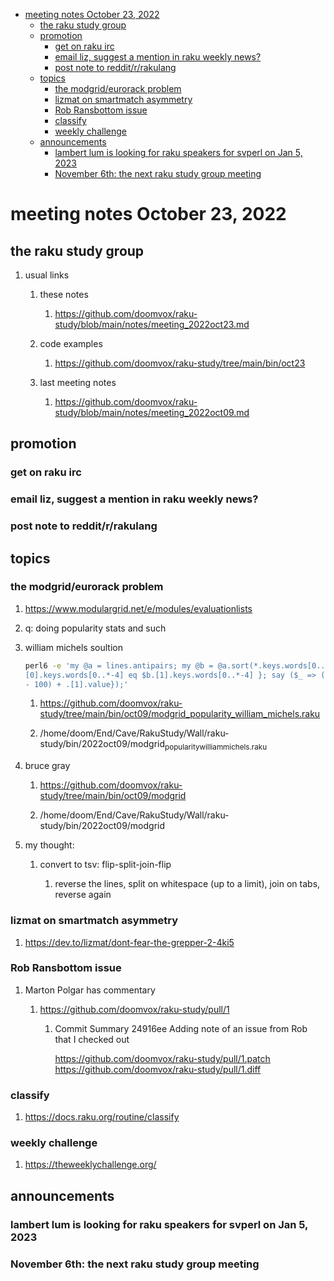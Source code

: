 - [meeting notes October 23, 2022](#orgd03abfc)
  - [the raku study group](#org72fd561)
  - [promotion](#org6da17d4)
    - [get on raku irc](#org80580b9)
    - [email liz, suggest a mention in raku weekly news?](#orgb87144c)
    - [post note to reddit/r/rakulang](#org8e9476f)
  - [topics](#org1bfca45)
    - [the modgrid/eurorack problem](#orgdaa1665)
    - [lizmat on smartmatch asymmetry](#org6cdc289)
    - [Rob Ransbottom issue](#org7c97bf9)
    - [classify](#org466750b)
    - [weekly challenge](#org1a161f4)
  - [announcements](#org979d335)
    - [lambert lum is looking for raku speakers for svperl on Jan 5, 2023](#org1fb0058)
    - [November 6th: the next raku study group meeting](#orgda0bea8)


<a id="orgd03abfc"></a>

# meeting notes October 23, 2022


<a id="org72fd561"></a>

## the raku study group

1.  usual links

    1.  these notes
    
        1.  <https://github.com/doomvox/raku-study/blob/main/notes/meeting_2022oct23.md>
    
    2.  code examples
    
        1.  <https://github.com/doomvox/raku-study/tree/main/bin/oct23>
    
    3.  last meeting notes
    
        1.  <https://github.com/doomvox/raku-study/blob/main/notes/meeting_2022oct09.md>


<a id="org6da17d4"></a>

## promotion


<a id="org80580b9"></a>

### get on raku irc


<a id="orgb87144c"></a>

### email liz, suggest a mention in raku weekly news?


<a id="org8e9476f"></a>

### post note to reddit/r/rakulang


<a id="org1bfca45"></a>

## topics


<a id="orgdaa1665"></a>

### the modgrid/eurorack problem

1.  <https://www.modulargrid.net/e/modules/evaluationlists>

2.  q: doing popularity stats and such

3.  william michels soultion

    ```sh
    perl6 -e 'my @a = lines.antipairs; my @b = @a.sort(*.keys.words[0..*-3]).rotor(2 => -1); my @c; do for @b -> $b { @c.push($b) if $b.
    [0].keys.words[0..*-4] eq $b.[1].keys.words[0..*-4] }; say ($_ => (.[0].value - 100) + .[1].value).antipairs for @c.sort( { (.[0].value
    - 100) + .[1].value});'
    ```
    
    1.  <https://github.com/doomvox/raku-study/tree/main/bin/oct09/modgrid_popularity_william_michels.raku>
    
    2.  /home/doom/End/Cave/RakuStudy/Wall/raku-study/bin/2022oct09/modgrid<sub>popularity</sub><sub>william</sub><sub>michels.raku</sub>

4.  bruce gray

    1.  <https://github.com/doomvox/raku-study/tree/main/bin/oct09/modgrid>
    
    2.  /home/doom/End/Cave/RakuStudy/Wall/raku-study/bin/2022oct09/modgrid

5.  my thought:

    1.  convert to tsv: flip-split-join-flip
    
        1.  reverse the lines, split on whitespace (up to a limit), join on tabs, reverse again


<a id="org6cdc289"></a>

### lizmat on smartmatch asymmetry

1.  <https://dev.to/lizmat/dont-fear-the-grepper-2-4ki5>


<a id="org7c97bf9"></a>

### Rob Ransbottom issue

1.  Marton Polgar has commentary

    1.  <https://github.com/doomvox/raku-study/pull/1>
    
        1.  Commit Summary 24916ee Adding note of an issue from Rob that I checked out
        
            <https://github.com/doomvox/raku-study/pull/1.patch> <https://github.com/doomvox/raku-study/pull/1.diff>


<a id="org466750b"></a>

### classify

1.  <https://docs.raku.org/routine/classify>


<a id="org1a161f4"></a>

### weekly challenge

1.  <https://theweeklychallenge.org/>


<a id="org979d335"></a>

## announcements


<a id="org1fb0058"></a>

### lambert lum is looking for raku speakers for svperl on Jan 5, 2023


<a id="orgda0bea8"></a>

### November 6th: the next raku study group meeting
